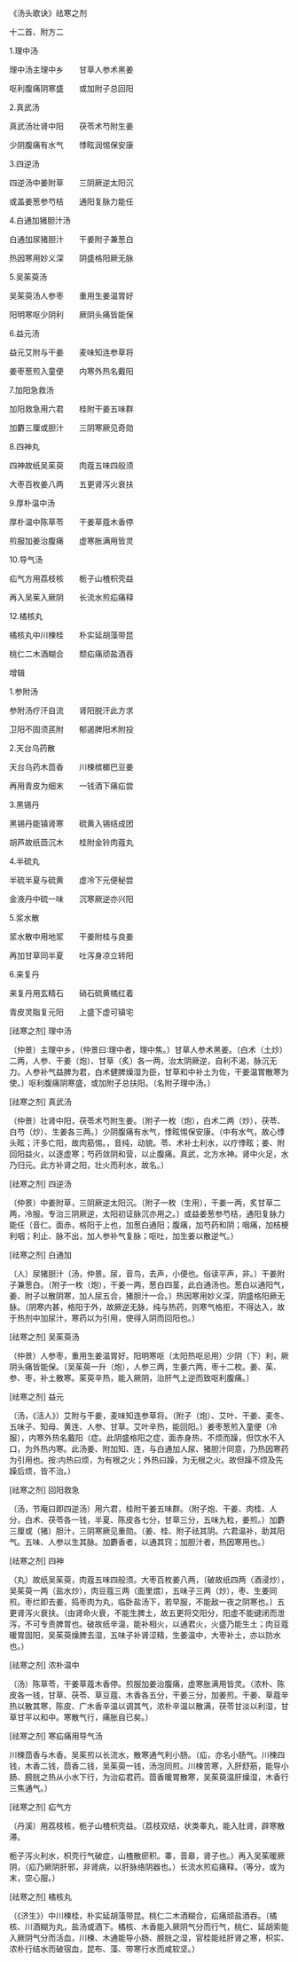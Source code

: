 《汤头歌诀》祛寒之剂

十二首、附方二

1.理中汤

理中汤主理中乡　　甘草人参术黑姜

呕利腹痛阴寒盛　　或加附子总回阳

2.真武汤

真武汤壮肾中阳　　茯苓术芍附生姜

少阴腹痛有水气　　悸眩润惕保安康

3.四逆汤

四逆汤中姜附草　　三阴厥逆太阳沉

或盖姜葱参芍桔　　通阳复脉力能任

4.白通加猪胆汁汤

白通加尿猪胆汁　　干姜附子兼葱白

热因寒用妙义深　　阴盛格阳厥无脉

5.吴茱萸汤

吴茱萸汤人参枣　　重用生姜温胃好

阳明寒呕少阴利　　厥阴头痛皆能保

6.益元汤

益元艾附与干姜　　麦味知连参草将

姜枣葱煎入童便　　内寒外热名戴阳

7.加阳急救汤

加阳救急用六君　　桂附干姜五味群

加麝三厘或胆汁　　三阴寒厥见奇勋

8.四神丸

四神故纸吴茱萸　　肉蔻五味四般须

大枣百枚姜八两　　五更肾泻火衰扶

9.厚朴温中汤

厚朴温中陈草苓　　干姜草蔻木香停

煎服加姜治腹痛　　虚寒胀满用皆灵

10.导气汤

疝气方用荔枝核　　栀子山楂枳壳益

再入吴茱入厥阴　　长流水煎疝痛释

12.橘核丸

橘核丸中川楝桂　　朴实延胡藻带昆

桃仁二木酒糊合　　颓疝痛顽盐酒吞

增辑

1.参附汤

参附汤疗汗自流　　肾阳脱汗此方求

卫阳不固须芪附　　郁遏脾阳术附投

2.天台乌药散

天台乌药木茴香　　川楝槟榔巴豆姜

再用青皮为细末　　一钱酒下痛疝尝

3.黑锡丹

黑锡丹能镇肾寒　　硫黄入锡结成团

胡芦故纸茴沉木　　桂附金铃肉蔻丸

4.半硫丸

半硫半夏与硫黄　　虚冷下元便秘尝

金液丹中硫一味　　沉寒厥逆亦兴阳

5.浆水散

浆水散中用地浆　　干姜附桂与良姜

再加甘草同半夏　　吐泻身凉立转阳

6.来复丹

来复丹用玄精石　　硝石硫黄橘红着

青皮灵脂复元阳　　上盛下虚可镇宅

[祛寒之剂] 理中汤

（仲景）主理中乡，（仲景曰∶理中者，理中焦。）甘草人参术黑姜。〔白术（土炒）二两，人参、干姜（炮）、甘草（炙）各一两，治太阴厥逆，自利不渴，脉沉无力。人参补气益脾为君，白术健脾燥湿为臣，甘草和中补土为佐，干姜温胃散寒为使。〕呕利腹痛阴寒盛，或加附子总扶阳。（名附子理中汤。）

[祛寒之剂] 真武汤

（仲景）壮肾中阳，茯苓术芍附生姜。〔附子一枚（炮），白术二两（炒），茯苓、白芍（炒）、生姜各三两。〕少阴腹痛有水气，悸眩惕保安康。（中有水气，故心悸头眩；汗多亡阳，故肉筋惕。，音纯，动貌。苓、术补土利水，以疗悸眩；姜、附回阳益火，以逐虚寒；芍药敛阴和营，以止腹痛。真武，北方水神。肾中火足，水乃归元。此方补肾之阳，壮火而利水，故名。）

[祛寒之剂] 四逆汤

（仲景）中姜附草，三阴厥逆太阳沉。〔附子一枚（生用），干姜一两，炙甘草二两，冷服。专治三阴厥逆，太阳初证脉沉亦用之。〕或益姜葱参芍桔，通阳复脉力能任（音仁。面赤，格阳于上也，加葱白通阳；腹痛，加芍药和阴；咽痛，加桔梗利咽；利止、脉不出，加人参补气复脉；呕吐，加生姜以散逆气。）

[祛寒之剂] 白通加

（人）尿猪胆汁（汤，仲景。尿，音鸟，去声，小便也。俗读平声，非。）干姜附子兼葱白。〔附子一枚（炮），干姜一两，葱白四茎，此白通汤也。葱白以通阳气，姜、附子以散阴寒，加人尿五合，猪胆汁一合。〕热因寒用妙义深，阴盛格阳厥无脉。（阴寒内甚，格阳于外，故厥逆无脉，纯与热药，则寒气格拒，不得达入，故于热剂中加尿汁，寒药以为引用，使得入阴而回阳也。）

[祛寒之剂] 吴茱萸汤

（仲景）人参枣，重用生姜温胃好。阳明寒呕（太阳热呕忌用）少阴（下）利，厥阴头痛皆能保。〔吴茱萸一升（炮），人参三两，生姜六两，枣十二枚。姜、茱、参、枣，补土散寒。茱萸辛热，能入厥阴，治肝气上逆而致呕利腹痛。〕

[祛寒之剂] 益元

（汤，《活人》）艾附与干姜，麦味知连参草将。（附子（炮）、艾叶、干姜、麦冬、五味子、知母、黄连、人参、甘草。艾叶辛热，能回阳。）姜枣葱煎入童便（冷服），内寒外热名戴阳（症。此阴盛格阳之症，面赤身热，不烦而躁，但饮水不入口，为外热内寒。此汤姜、附加知、连，与白通加人尿、猪胆汁同意，乃热因寒药为引用也。按∶内热曰烦，为有根之火；外热曰躁，为无根之火。故但躁不烦及先躁后烦，皆不治。）

[祛寒之剂] 回阳救急

（汤，节庵曰即四逆汤）用六君，桂附干姜五味群。（附子炮、干姜、肉桂、人分，白术、茯苓各一钱，半夏、陈皮各七分，甘草三分，五味九粒，姜煎。）加麝三厘或（猪）胆汁，三阴寒厥见重勋。（姜、桂、附子祛其阴。六君温补，助其阳气。五味、人参以生其脉。加麝香者，以通其窍；加胆汁者，热因寒用也。）

[祛寒之剂] 四神

（丸）故纸吴茱萸，肉蔻五味四般须。大枣百枚姜八两，〔破故纸四两（酒浸炒），吴茱萸一两（盐水炒），肉豆蔻三两（面里煨），五味子三两（炒），枣、生姜同煎。枣烂即去姜，捣枣肉为丸，临卧盐汤下，若早服，不能敌一夜之阴寒也。〕五更肾泻火衰扶。（由肾命火衰，不能生脾土，故五更将交阳分，阳虚不能键闭而泄泻，不可专责脾胃也。破故纸辛温，能补相火，以通君火，火盛乃能生土；肉豆蔻暖胃固阳，吴茱萸燥脾去湿，五味子补肾涩精，生姜温中，大枣补土，亦以防水也。）

[祛寒之剂] 浓朴温中

（汤）陈草苓，干姜草蔻木香停。煎服加姜治腹痛，虚寒胀满用皆灵。（浓朴、陈皮各一钱，甘草、茯苓、草豆蔻、木香各五分，干姜三分，加姜煎。干姜、草蔻辛热以散其寒，陈皮、广木香辛温以调其气，浓朴辛温以散满，茯苓甘淡以利湿，甘草甘平以和中。寒散气行，痛胀自已矣。）

[祛寒之剂] 寒疝痛用导气汤

川楝茴香与木香。吴茱煎以长流水，散寒通气利小肠。（疝，亦名小肠气。川楝四钱，木香二钱，茴香二钱，吴茱萸一钱，汤泡同煎。川楝苦寒，入肝舒筋，能导小肠、膀胱之热从小水下行，为治疝君药。茴香暖胃散寒，吴茱萸温肝燥湿，木香行三焦通气。）

[祛寒之剂] 疝气方

（丹溪）用荔枝核，栀子山楂枳壳益。（荔枝双结，状类睾丸，能入肚肾，辟寒散滞。

栀子泻火利水，枳壳行气破症，山楂散瘀积。睾，音皋，肾子也。）再入吴茱暖厥阴，（疝乃厥阴肝邪，非肾病，以肝脉络阴器也。）长流水煎疝痛释。（等分，或为末，空心服。）

[祛寒之剂] 橘核丸

（《济生》）中川楝桂，朴实延胡藻带昆。桃仁二木酒糊合，疝痛顽盐酒吞。（橘核、川酒糊为丸，盐汤或酒下。橘核、木香能入厥阴气分而行气，桃仁、延胡索能入厥阴气分而活血，川楝、木通能导小肠、膀胱之湿，官桂能祛肝肾之寒，枳实、浓朴行结水而破宿血，昆布、藻、带寒行水而咸软坚。）

